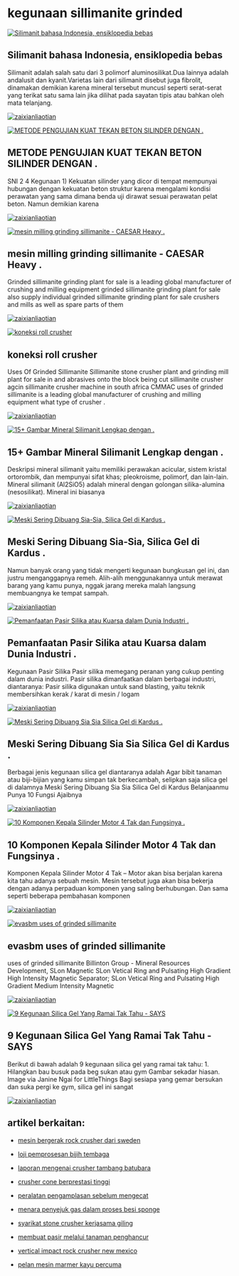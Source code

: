 # kegunaan sillimanite grinded
<a href="https://mnn.zoosnet.net/LR/Chatpre.aspx?id=MNN94995150&p=https://topgrinding.com/" target="_blank">![Silimanit bahasa Indonesia, ensiklopedia bebas](https://github.com/technlg/images/blob/main/35.jpg)</a>
## Silimanit bahasa Indonesia, ensiklopedia bebas
Silimanit adalah salah satu dari 3 polimorf aluminosilikat.Dua lainnya adalah andalusit dan kyanit.Varietas lain dari silimanit disebut juga fibrolit, dinamakan demikian karena mineral tersebut muncusl seperti serat-serat yang terikat satu sama lain jika dilihat pada sayatan tipis atau bahkan oleh mata telanjang. 
<a href="https://mnn.zoosnet.net/LR/Chatpre.aspx?id=MNN94995150&p=https://topgrinding.com/" target="_blank"><img src="https://github.com/technlg/images/raw/main/chat11.jpg" alt="zaixianliaotian"/></a><a href="//whatsapp.shibangsoft.com/WhatsApp.php" ><img src="https://github.com/technlg/images/raw/main/chat11.png" alt=""></a>
<a href="https://mnn.zoosnet.net/LR/Chatpre.aspx?id=MNN94995150&p=https://topgrinding.com/" target="_blank">![METODE PENGUJIAN KUAT TEKAN BETON SILINDER DENGAN .](https://github.com/technlg/images/blob/main/62.jpg)</a>
## METODE PENGUJIAN KUAT TEKAN BETON SILINDER DENGAN .
SNI 2 4 Kegunaan 1) Kekuatan silinder yang dicor di tempat mempunyai hubungan dengan kekuatan beton struktur karena mengalami kondisi perawatan yang sama dimana benda uji dirawat sesuai perawatan pelat beton. Namun demikian karena
<a href="https://mnn.zoosnet.net/LR/Chatpre.aspx?id=MNN94995150&p=https://topgrinding.com/" target="_blank"><img src="https://github.com/technlg/images/raw/main/chat11.jpg" alt="zaixianliaotian"/></a><a href="//whatsapp.shibangsoft.com/WhatsApp.php" ><img src="https://github.com/technlg/images/raw/main/chat11.png" alt=""></a>
<a href="https://mnn.zoosnet.net/LR/Chatpre.aspx?id=MNN94995150&p=https://topgrinding.com/" target="_blank">![mesin milling grinding sillimanite - CAESAR Heavy .](https://github.com/technlg/images/blob/main/7.jpg)</a>
## mesin milling grinding sillimanite - CAESAR Heavy .
Grinded sillimanite grinding plant for sale is a leading global manufacturer of crushing and milling equipment grinded sillimanite grinding plant for sale also supply individual grinded sillimanite grinding plant for sale crushers and mills as well as spare parts of them 
<a href="https://mnn.zoosnet.net/LR/Chatpre.aspx?id=MNN94995150&p=https://topgrinding.com/" target="_blank"><img src="https://github.com/technlg/images/raw/main/chat11.jpg" alt="zaixianliaotian"/></a><a href="//whatsapp.shibangsoft.com/WhatsApp.php" ><img src="https://github.com/technlg/images/raw/main/chat11.png" alt=""></a>
<a href="https://mnn.zoosnet.net/LR/Chatpre.aspx?id=MNN94995150&p=https://topgrinding.com/" target="_blank">![koneksi roll crusher](https://github.com/technlg/images/blob/main/8.jpg)</a>
## koneksi roll crusher
Uses Of Grinded Sillimanite Sillimanite stone crusher plant and grinding mill plant for sale in and abrasives onto the block being cut sillimanite crusher agcin sillimanite crusher machine in south africa CMMAC uses of grinded sillimanite is a leading global manufacturer of crushing and milling equipment what type of crusher .
<a href="https://mnn.zoosnet.net/LR/Chatpre.aspx?id=MNN94995150&p=https://topgrinding.com/" target="_blank"><img src="https://github.com/technlg/images/raw/main/chat11.jpg" alt="zaixianliaotian"/></a><a href="//whatsapp.shibangsoft.com/WhatsApp.php" ><img src="https://github.com/technlg/images/raw/main/chat11.png" alt=""></a>
<a href="https://mnn.zoosnet.net/LR/Chatpre.aspx?id=MNN94995150&p=https://topgrinding.com/" target="_blank">![15+ Gambar Mineral Silimanit Lengkap dengan .](https://github.com/technlg/images/blob/main/66.jpg)</a>
## 15+ Gambar Mineral Silimanit Lengkap dengan .
Deskripsi mineral silimanit yaitu memiliki perawakan acicular, sistem kristal ortorombik, dan mempunyai sifat khas; pleokroisme, polimorf, dan lain-lain. Mineral silimanit (Al2SiO5) adalah mineral dengan golongan silika-alumina (nesosilikat). Mineral ini biasanya 
<a href="https://mnn.zoosnet.net/LR/Chatpre.aspx?id=MNN94995150&p=https://topgrinding.com/" target="_blank"><img src="https://github.com/technlg/images/raw/main/chat11.jpg" alt="zaixianliaotian"/></a><a href="//whatsapp.shibangsoft.com/WhatsApp.php" ><img src="https://github.com/technlg/images/raw/main/chat11.png" alt=""></a>
<a href="https://mnn.zoosnet.net/LR/Chatpre.aspx?id=MNN94995150&p=https://topgrinding.com/" target="_blank">![Meski Sering Dibuang Sia-Sia, Silica Gel di Kardus .](https://github.com/technlg/images/blob/main/17.jpg)</a>
## Meski Sering Dibuang Sia-Sia, Silica Gel di Kardus .
Namun banyak orang yang tidak mengerti kegunaan bungkusan gel ini, dan justru menganggapnya remeh. Alih-alih menggunakannya untuk merawat barang yang kamu punya, nggak jarang mereka malah langsung membuangnya ke tempat sampah.
<a href="https://mnn.zoosnet.net/LR/Chatpre.aspx?id=MNN94995150&p=https://topgrinding.com/" target="_blank"><img src="https://github.com/technlg/images/raw/main/chat11.jpg" alt="zaixianliaotian"/></a><a href="//whatsapp.shibangsoft.com/WhatsApp.php" ><img src="https://github.com/technlg/images/raw/main/chat11.png" alt=""></a>
<a href="https://mnn.zoosnet.net/LR/Chatpre.aspx?id=MNN94995150&p=https://topgrinding.com/" target="_blank">![Pemanfaatan Pasir Silika atau Kuarsa dalam Dunia Industri .](https://github.com/technlg/images/blob/main/6.jpg)</a>
## Pemanfaatan Pasir Silika atau Kuarsa dalam Dunia Industri .
Kegunaan Pasir Silika Pasir silika memegang peranan yang cukup penting dalam dunia industri. Pasir silika dimanfaatkan dalam berbagai industri, diantaranya: Pasir silika digunakan untuk sand blasting, yaitu teknik membersihkan kerak / karat di mesin / logam 
<a href="https://mnn.zoosnet.net/LR/Chatpre.aspx?id=MNN94995150&p=https://topgrinding.com/" target="_blank"><img src="https://github.com/technlg/images/raw/main/chat11.jpg" alt="zaixianliaotian"/></a><a href="//whatsapp.shibangsoft.com/WhatsApp.php" ><img src="https://github.com/technlg/images/raw/main/chat11.png" alt=""></a>
<a href="https://mnn.zoosnet.net/LR/Chatpre.aspx?id=MNN94995150&p=https://topgrinding.com/" target="_blank">![Meski Sering Dibuang Sia Sia Silica Gel di Kardus .](https://github.com/technlg/images/blob/main/57.jpg)</a>
## Meski Sering Dibuang Sia Sia Silica Gel di Kardus .
Berbagai jenis kegunaan silica gel diantaranya adalah Agar bibit tanaman atau biji-bijian yang kamu simpan tak berkecambah, selipkan saja silica gel di dalamnya Meski Sering Dibuang Sia Sia Silica Gel di Kardus Belanjaanmu Punya 10 Fungsi Ajaibnya
<a href="https://mnn.zoosnet.net/LR/Chatpre.aspx?id=MNN94995150&p=https://topgrinding.com/" target="_blank"><img src="https://github.com/technlg/images/raw/main/chat11.jpg" alt="zaixianliaotian"/></a><a href="//whatsapp.shibangsoft.com/WhatsApp.php" ><img src="https://github.com/technlg/images/raw/main/chat11.png" alt=""></a>
<a href="https://mnn.zoosnet.net/LR/Chatpre.aspx?id=MNN94995150&p=https://topgrinding.com/" target="_blank">![10 Komponen Kepala Silinder Motor 4 Tak dan Fungsinya .](https://github.com/technlg/images/blob/main/7.jpg)</a>
## 10 Komponen Kepala Silinder Motor 4 Tak dan Fungsinya .
Komponen Kepala Silinder Motor 4 Tak – Motor akan bisa berjalan karena kita tahu adanya sebuah mesin. Mesin tersebut juga akan bisa bekerja dengan adanya perpaduan komponen yang saling berhubungan. Dan sama seperti beberapa pembahasan komponen
<a href="https://mnn.zoosnet.net/LR/Chatpre.aspx?id=MNN94995150&p=https://topgrinding.com/" target="_blank"><img src="https://github.com/technlg/images/raw/main/chat11.jpg" alt="zaixianliaotian"/></a><a href="//whatsapp.shibangsoft.com/WhatsApp.php" ><img src="https://github.com/technlg/images/raw/main/chat11.png" alt=""></a>
<a href="https://mnn.zoosnet.net/LR/Chatpre.aspx?id=MNN94995150&p=https://topgrinding.com/" target="_blank">![evasbm uses of grinded sillimanite](https://github.com/technlg/images/blob/main/53.jpg)</a>
## evasbm uses of grinded sillimanite
uses of grinded sillimanite Billinton Group - Mineral Resources Development, SLon Magnetic  SLon Vetical Ring and Pulsating High Gradient High Intensity Magnetic Separator; SLon Vetical Ring and Pulsating High Gradient Medium Intensity Magnetic 
<a href="https://mnn.zoosnet.net/LR/Chatpre.aspx?id=MNN94995150&p=https://topgrinding.com/" target="_blank"><img src="https://github.com/technlg/images/raw/main/chat11.jpg" alt="zaixianliaotian"/></a><a href="//whatsapp.shibangsoft.com/WhatsApp.php" ><img src="https://github.com/technlg/images/raw/main/chat11.png" alt=""></a>
<a href="https://mnn.zoosnet.net/LR/Chatpre.aspx?id=MNN94995150&p=https://topgrinding.com/" target="_blank">![9 Kegunaan Silica Gel Yang Ramai Tak Tahu - SAYS](https://github.com/technlg/images/blob/main/56.jpg)</a>
## 9 Kegunaan Silica Gel Yang Ramai Tak Tahu - SAYS
Berikut di bawah adalah 9 kegunaan silica gel yang ramai tak tahu: 1. Hilangkan bau busuk pada beg sukan atau gym Gambar sekadar hiasan. Image via Janine Ngai for LittleThings Bagi sesiapa yang gemar bersukan dan suka pergi ke gym, silica gel ini sangat 
<a href="https://mnn.zoosnet.net/LR/Chatpre.aspx?id=MNN94995150&p=https://topgrinding.com/" target="_blank"><img src="https://github.com/technlg/images/raw/main/chat11.jpg" alt="zaixianliaotian"/></a><a href="//whatsapp.shibangsoft.com/WhatsApp.php" ><img src="https://github.com/technlg/images/raw/main/chat11.png" alt=""></a>
## artikel berkaitan:
* [mesin bergerak rock crusher dari sweden](mesin%20bergerak%20rock%20crusher%20dari%20sweden.md)
* [loji pemprosesan bijih tembaga](loji%20pemprosesan%20bijih%20tembaga.md)
* [laporan mengenai crusher tambang batubara](laporan%20mengenai%20crusher%20tambang%20batubara.md)
* [crusher cone berprestasi tinggi](crusher%20cone%20berprestasi%20tinggi.md)
* [peralatan pengamplasan sebelum mengecat](peralatan%20pengamplasan%20sebelum%20mengecat.md)
* [menara penyejuk gas dalam proses besi sponge](menara%20penyejuk%20gas%20dalam%20proses%20besi%20sponge.md)
* [syarikat stone crusher kerjasama giling](syarikat%20stone%20crusher%20kerjasama%20giling.md)
* [membuat pasir melalui tanaman penghancur](membuat%20pasir%20melalui%20tanaman%20penghancur.md)
* [vertical impact rock crusher new mexico](vertical%20impact%20rock%20crusher%20new%20mexico.md)
* [pelan mesin marmer kayu percuma](pelan%20mesin%20marmer%20kayu%20percuma.md)
